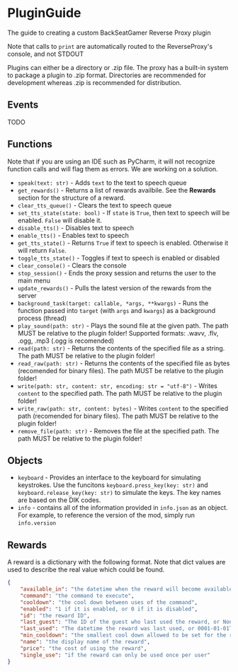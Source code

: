 # PluginGuide
The guide to creating a custom BackSeatGamer Reverse Proxy plugin

Note that calls to `print` are automatically routed to the ReverseProxy's console, and not STDOUT

Plugins can either be a directory or .zip file. The proxy has a built-in system to package a plugin to .zip format. Directories are recommended for development whereas .zip is recommended for distribution.

## Events
TODO

## Functions
Note that if you are using an IDE such as PyCharm, it will not recognize function calls and will flag them as errors. We are working on a solution.

- `speak(text: str)` - Adds `text` to the text to speech queue
- `get_rewards()` - Returns a list of rewards availbile. See the **Rewards** section for the structure of a reward. 
- `clear_tts_queue()` - Clears the text to speech queue
- `set_tts_state(state: bool)` - If `state` is `True`, then text to speech will be enabled. `False` will disable it.
- `disable_tts()` - Disables text to speech
- `enable_tts()` - Enables text to speech
- `get_tts_state()` - Returns `True` if text to speech is enabled. Otherwise it will return `False`.
- `toggle_tts_state()` - Toggles if text to speech is enabled or disabled
- `clear_console()` - Clears the console
- `stop_session()` - Ends the proxy session and returns the user to the main menu
- `update_rewards()` - Pulls the latest version of the rewards from the server
- `background_task(target: callable, *args, **kwargs)` - Runs the function passed into `target` (with `args` and `kwargs`) as a background process (thread)
- `play_sound(path: str)` - Plays the sound file at the given path. The path MUST be relative to the plugin folder! Supported formats: .wavv, .flv, .ogg, .mp3 (.ogg is recomended)
- `read(path: str)` - Returns the contents of the specified file as a string. The path MUST be relative to the plugin folder!
- `read_raw(path: str)` - Returns the contents of the specified file as bytes (recomended for binary files). The path MUST be relative to the plugin folder!
- `write(path: str, content: str, encoding: str = "utf-8")` - Writes `content` to the specified path. The path MUST be relative to the plugin folder!
- `write_raw(path: str, content: bytes)` - Writes `content` to the specified path (recomended for binary files). The path MUST be relative to the plugin folder!
- `remove_file(path: str)` - Removes the file at the specified path. The path MUST be relative to the plugin folder!

## Objects
- `keyboard` - Provides an interface to the keyboard for simulating keystrokes. Use the funcitons `keyboard.press_key(key: str)` and `keyboard.release_key(key: str)` to simulate the keys. The key names are based on the DIK codes.
- `info` - contains all of the information provided in `info.json` as an object. For example, to reference the version of the mod, simply run `info.version`

## Rewards
A reward is a dictionary with the following format. Note that dict values are used to describe the real value which could be found.
```json
{
	"available_in": "the datetime when the reward will become available again (or None if it has not been used)",
	"command": "the command to execute",
	"cooldown": "the cool down between uses of the command",
	"enabled": "1 if it is enabled, or 0 if it is disabled",
	"id": "the reward ID",
	"last_guest": "The ID of the guest who last used the reward, or None if it has never been used",
	"last_used": "The datetime the reward was last used, or 0001-01-01T01:01:01 if it has never been used",
	"min_cooldown": "the smallest cool down allowed to be set for the reward",
	"name": "the display name of the reward",
	"price": "the cost of using the reward",
	"single_use": "if the reward can only be used once per user"
}
```
